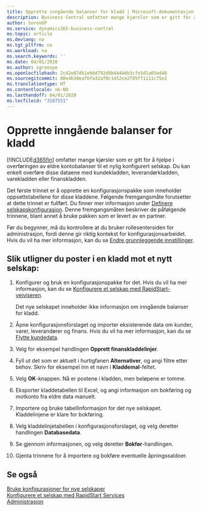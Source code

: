 ```yaml
---
title: Opprette inngående balanser for kladd | Microsoft-dokumentasjon
description: Business Central omfatter mange kjørsler som er gitt for å hjelpe i overføringen av eldre kontobalanser til et nylig konfigurert selskap. Du kan enkelt overføre disse dataene med kladdebokføringer.
author: SorenGP
ms.service: dynamics365-business-central
ms.topic: article
ms.devlang: na
ms.tgt_pltfrm: na
ms.workload: na
ms.search.keywords: ''
ms.date: 04/01/2020
ms.author: sgroespe
ms.openlocfilehash: 2c42e87db1e0dd792d9b4444db3cfe5d1a05ed48
ms.sourcegitcommit: 88e4b30eaf6fa32af0c1452ce2f85ff1111c75e2
ms.translationtype: HT
ms.contentlocale: nb-NO
ms.lasthandoff: 04/01/2020
ms.locfileid: "3187151"
---
```

# <a name="create-journal-opening-balances"></a>Opprette inngående balanser for kladd
[!INCLUDE[d365fin](includes/d365fin_md.md)] omfatter mange kjørsler som er gitt for å hjelpe i overføringen av eldre kontobalanser til et nylig konfigurert selskap. Du kan enkelt overføre disse dataene med kundekladden, leverandørkladden, varekladden eller finanskladden.

Det første trinnet er å opprette en konfigurasjonspakke som inneholder oppsettstabellene for disse kladdene. Følgende fremgangsmåte forutsetter at dette trinnet er fullført. Du finner mer informasjon under [Definere selskapskonfigurasjon](admin-set-up-company-configuration.md). Denne fremgangsmåten beskriver de påfølgende trinnene, blant annet å bruke pakken som er levert av en partner.  

Før du begynner, må du kontrollere at du bruker rollesentersiden for administrasjon, fordi denne gir riktig kontekst for konfigurasjonsarbeidet. Hvis du vil ha mer informasjon, kan du se [Endre grunnleggende innstillinger](ui-change-basic-settings.md).

## <a name="to-apply-the-entries-in-a-journal-to-a-new-company"></a>Slik utligner du poster i en kladd mot et nytt selskap:  
1. Konfigurer og bruk en konfigurasjonspakke for det. Hvis du vil ha mer informasjon, kan du se [Konfigurere et selskap med RapidStart-veiviseren](admin-how-to-configure-a-company-with-the-rapidstart-wizard.md).  

    Det nye selskapet inneholder ikke informasjon om inngående balanser for kladd.  

2. Åpne konfigurasjonsforslaget og importer eksisterende data om kunder, varer, leverandører og finans. Hvis du vil ha mer informasjon, kan du se [Flytte kundedata](admin-migrate-customer-data.md).  
3. Velg for eksempel handlingen **Opprett finanskladdelinjer**.  
4. Fyll ut det som er aktuelt i hurtigfanen **Alternativer**, og angi filtre etter behov. Skriv for eksempel inn et navn i **Kladdemal**-feltet.  
5. Velg **OK**-knappen. Nå er postene i kladden, men beløpene er tomme.  
6. Eksporter kladdetabellen til Excel, og angi informasjon om bokføring og motkonto fra eldre data manuelt.
7. Importere og bruke tabellinformasjon for det nye selskapet. Kladdelinjene er klare for bokføring.  
8. Velg kladdelinjetabellen i konfigurasjonsforslaget, og velg deretter handlingen **Databasedata**.  
9. Se gjennom informasjonen, og velg deretter **Bokfør**-handlingen.  
10. Gjenta trinnene for å importere og bokføre eventuelle åpningssaldoer.  

## <a name="see-also"></a>Se også  
[Bruke konfigurasjoner for nye selskaper](admin-apply-configuration-to-new-companies.md)  
[Konfigurere et selskap med RapidStart Services](admin-set-up-a-company-with-rapidstart.md)  
[Administrasjon](admin-setup-and-administration.md)
